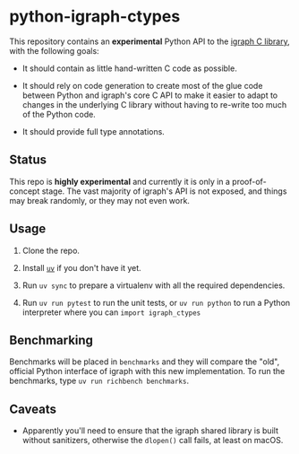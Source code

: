 # python-igraph-ctypes

This repository contains an **experimental** Python API to the [igraph C
library](https://igraph.org), with the following goals:

- It should contain as little hand-written C code as possible.

- It should rely on code generation to create most of the glue code between
  Python and igraph's core C API to make it easier to adapt to changes in the
  underlying C library without having to re-write too much of the Python code.

- It should provide full type annotations.

## Status

This repo is **highly experimental** and currently it is only in
a proof-of-concept stage. The vast majority of igraph's API is not exposed, and
things may break randomly, or they may not even work.

## Usage

1. Clone the repo.

2. Install [`uv`](https://astral.sh/uv) if you don't have it yet.

3. Run `uv sync` to prepare a virtualenv with all the required
   dependencies.

4. Run `uv run pytest` to run the unit tests, or `uv run python` to run
   a Python interpreter where you can `import igraph_ctypes`

## Benchmarking

Benchmarks will be placed in `benchmarks` and they will compare the "old",
official Python interface of igraph with this new implementation. To run the
benchmarks, type `uv run richbench benchmarks`.

## Caveats

- Apparently you'll need to ensure that the igraph shared library is built
  without sanitizers, otherwise the `dlopen()` call fails, at least on macOS.
